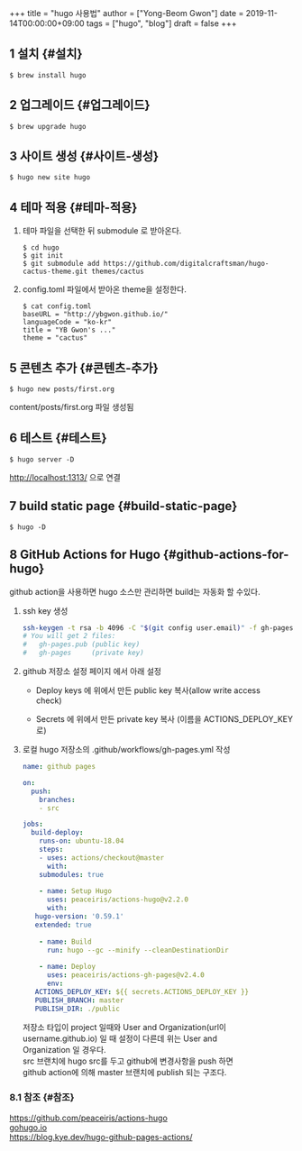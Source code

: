 +++
title = "hugo 사용법"
author = ["Yong-Beom Gwon"]
date = 2019-11-14T00:00:00+09:00
tags = ["hugo", "blog"]
draft = false
+++

## <span class="section-num">1</span> 설치 {#설치}

```text
$ brew install hugo
```


## <span class="section-num">2</span> 업그레이드 {#업그레이드}

```text
$ brew upgrade hugo
```


## <span class="section-num">3</span> 사이트 생성 {#사이트-생성}

```text
$ hugo new site hugo
```


## <span class="section-num">4</span> 테마 적용 {#테마-적용}

1.  테마 파일을 선택한 뒤 submodule 로 받아온다.  
    
    ```text
    $ cd hugo
    $ git init
    $ git submodule add https://github.com/digitalcraftsman/hugo-cactus-theme.git themes/cactus
    ```
2.  config.toml 파일에서 받아온 theme을 설정한다.  
    
    ```text
    $ cat config.toml
    baseURL = "http://ybgwon.github.io/"
    languageCode = "ko-kr"
    title = "YB Gwon's ..."
    theme = "cactus"
    ```


## <span class="section-num">5</span> 콘텐츠 추가 {#콘텐츠-추가}

```text
$ hugo new posts/first.org
```

content/posts/first.org 파일 생성됨  


## <span class="section-num">6</span> 테스트 {#테스트}

```text
$ hugo server -D
```

<http://localhost:1313/> 으로 연결  


## <span class="section-num">7</span> build static page {#build-static-page}

```text
$ hugo -D
```


## <span class="section-num">8</span> GitHub Actions for Hugo {#github-actions-for-hugo}

github action을 사용하면 hugo 소스만 관리하면 build는 자동화 할 수있다.  

1.  ssh key 생성  
    
    ```bash
    ssh-keygen -t rsa -b 4096 -C "$(git config user.email)" -f gh-pages -N ""
    # You will get 2 files:
    #   gh-pages.pub (public key)
    #   gh-pages     (private key)
    ```

2.  github 저장소 설정 페이지 에서 아래 설정  
    -   Deploy keys 에 위에서 만든 public key 복사(allow write access  
        check)
    
    -   Secrets 에 위에서 만든 private key 복사 (이름을 ACTIONS\_DEPLOY\_KEY로)

3.  로컬 hugo 저장소의 .github/workflows/gh-pages.yml 작성  
    
    ```yaml
    name: github pages
    
    on:
      push:
        branches:
    ​    - src
    
    jobs:
      build-deploy:
        runs-on: ubuntu-18.04
        steps:
    ​    - uses: actions/checkout@master
          with:
    	submodules: true
    ​
        - name: Setup Hugo
          uses: peaceiris/actions-hugo@v2.2.0
          with:
       hugo-version: '0.59.1'
       extended: true
    ​
        - name: Build
          run: hugo --gc --minify --cleanDestinationDir
    ​
        - name: Deploy
          uses: peaceiris/actions-gh-pages@v2.4.0
          env:
       ACTIONS_DEPLOY_KEY: ${{ secrets.ACTIONS_DEPLOY_KEY }}
       PUBLISH_BRANCH: master
       PUBLISH_DIR: ./public
    ```
    
    저장소 타입이 project 일때와 User and Organization(url이  
    username.github.io) 일 때 설정이 다른데 위는 User and  
    Organization 일 경우다.  
    src 브랜치에 hugo src를 두고 github에 변경사항을 push 하면  
    github action에 의해 master 브랜치에 publish 되는 구조다.


### <span class="section-num">8.1</span> 참조 {#참조}

<https://github.com/peaceiris/actions-hugo>  
[gohugo.io](https://discourse.gohugo.io/t/deploy-hugo-project-to-github-pages-with-github-actions/20725)  
<https://blog.kye.dev/hugo-github-pages-actions/>
